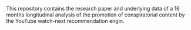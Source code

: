This repository contains the research paper and underlying data of a 16 months longitudinal analysis of the promotion of conspiratorial content by the YouTube watch-next recommendation engin.
